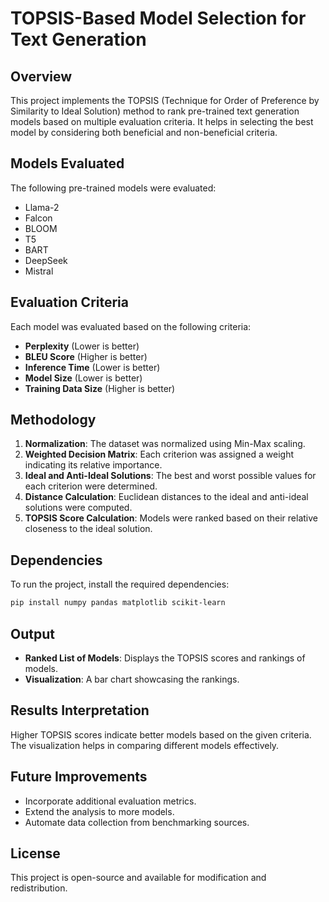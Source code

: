 # TOPSIS-Based Model Selection for Text Generation

## Overview
This project implements the TOPSIS (Technique for Order of Preference by Similarity to Ideal Solution) method to rank pre-trained text generation models based on multiple evaluation criteria. It helps in selecting the best model by considering both beneficial and non-beneficial criteria.

## Models Evaluated
The following pre-trained models were evaluated:
- Llama-2
- Falcon
- BLOOM
- T5
- BART
- DeepSeek
- Mistral

## Evaluation Criteria
Each model was evaluated based on the following criteria:
- **Perplexity** (Lower is better)
- **BLEU Score** (Higher is better)
- **Inference Time** (Lower is better)
- **Model Size** (Lower is better)
- **Training Data Size** (Higher is better)

## Methodology
1. **Normalization**: The dataset was normalized using Min-Max scaling.
2. **Weighted Decision Matrix**: Each criterion was assigned a weight indicating its relative importance.
3. **Ideal and Anti-Ideal Solutions**: The best and worst possible values for each criterion were determined.
4. **Distance Calculation**: Euclidean distances to the ideal and anti-ideal solutions were computed.
5. **TOPSIS Score Calculation**: Models were ranked based on their relative closeness to the ideal solution.

## Dependencies
To run the project, install the required dependencies:
```bash
pip install numpy pandas matplotlib scikit-learn
```

## Output
- **Ranked List of Models**: Displays the TOPSIS scores and rankings of models.
- **Visualization**: A bar chart showcasing the rankings.

## Results Interpretation
Higher TOPSIS scores indicate better models based on the given criteria. The visualization helps in comparing different models effectively.

## Future Improvements
- Incorporate additional evaluation metrics.
- Extend the analysis to more models.
- Automate data collection from benchmarking sources.

## License
This project is open-source and available for modification and redistribution.

